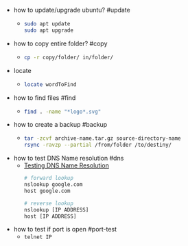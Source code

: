 - how to update/upgrade ubuntu? #update
	- ```sh
	  sudo apt update
	  sudo apt upgrade
	  ```
- how to copy entire folder? #copy
	- ```sh 
	  cp -r copy/folder/ in/folder/
	  ```
- locate
	- ```sh
	  locate wordToFind
	  ```
- how to find files #find
	- ```sh
	  find . -name "*logo*.svg"
	  ```
- how to create a backup #backup
	- ```sh
	  tar -zcvf archive-name.tar.gz source-directory-name
	  rsync -ravzp --partial /from/folder /to/destiny/
	  ```
- how to test DNS Name resolution #dns
	- [Testing DNS Name Resolution](https://wiki.samba.org/index.php/Testing_the_DNS_Name_Resolution#:~:text=To%20verify%20that%20your%20DNS,available%20on%20Linux%20and%20Windows.) 
	  ```sh
	  # forward lookup
	  nslookup google.com
	  host google.com
	  
	  # reverse lookup
	  nslookup [IP ADDRESS]
	  host [IP ADDRESS]
	  ```
- how to test if port is open #port-test
	- `telnet IP`